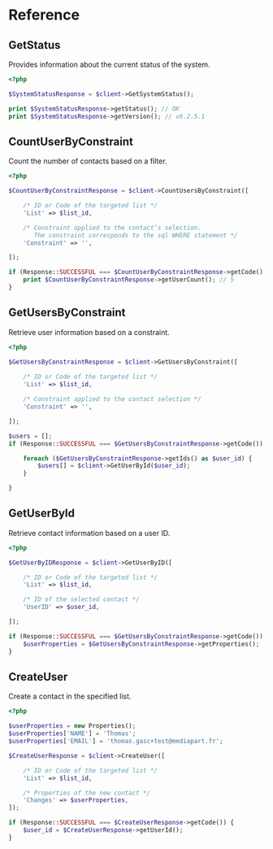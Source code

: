 # Reference

## GetStatus

Provides information about the current status of the system.

```php
<?php

$SystemStatusResponse = $client->GetSystemStatus();

print $SystemStatusResponse->getStatus(); // OK
print $SystemStatusResponse->getVersion(); // v6.2.5.1

```

## CountUserByConstraint

Count the number of contacts based on a filter.

```php
<?php

$CountUserByConstraintResponse = $client->CountUsersByConstraint([

    /* ID or Code of the targeted list */
    'List' => $list_id,

    /* Constraint applied to the contact’s selection. 
       The constraint corresponds to the sql WHERE statement */
    'Constraint' => '',

]);

if (Response::SUCCESSFUL === $CountUserByConstraintResponse->getCode()) {
    print $CountUserByConstraintResponse->getUserCount(); // 5
}

```

## GetUsersByConstraint

Retrieve user information based on a constraint.

```php
<?php

$GetUsersByConstraintResponse = $client->GetUsersByConstraint([
    
    /* ID or Code of the targeted list */
    'List' => $list_id,

    /* Constraint applied to the contact selection */
    'Constraint' => '',

]);

$users = [];
if (Response::SUCCESSFUL === $GetUsersByConstraintResponse->getCode()) {

    foreach ($GetUsersByConstraintResponse->getIds() as $user_id) {
        $users[] = $client->GetUserById($user_id);
    }

}

```

## GetUserById

Retrieve contact information based on a user ID.

```php
<?php

$GetUserByIDResponse = $client->GetUserByID([

    /* ID or Code of the targeted list */
    'List' => $list_id,

    /* ID of the selected contact */
    'UserID' => $user_id,

]);

if (Response::SUCCESSFUL === $GetUsersByConstraintResponse->getCode()) {
    $userProperties = $GetUsersByConstraintResponse->getProperties();
}

```
## CreateUser

Create a contact in the specified list.

```php
<?php

$userProperties = new Properties();
$userProperties['NAME'] = 'Thomas';
$userProperties['EMAIL'] = 'thomas.gasc+test@mediapart.fr';

$CreateUserResponse = $client->CreateUser([

    /* ID or Code of the targeted list */
    'List' => $list_id,

    /* Properties of the new contact */
    'Changes' => $userProperties,
]);

if (Response::SUCCESSFUL === $CreateUserResponse->getCode()) {
    $user_id = $CreateUserResponse->getUserId();
}

```


